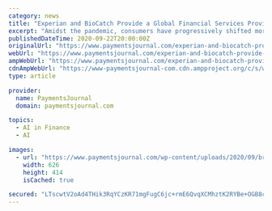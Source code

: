 ```yaml
---
category: news
title: "Experian and BioCatch Provide a Global Financial Services Provider With a 73% Lift in Fraud Detection"
excerpt: "Amidst the pandemic, consumers have progressively shifted more and more of their activities online. Concurrently, there has been a surge"
publishedDateTime: 2020-09-22T20:00:00Z
originalUrl: "https://www.paymentsjournal.com/experian-and-biocatch-provide-a-global-financial-services-provider-with-a-73-lift-in-fraud-detection/"
webUrl: "https://www.paymentsjournal.com/experian-and-biocatch-provide-a-global-financial-services-provider-with-a-73-lift-in-fraud-detection/"
ampWebUrl: "https://www.paymentsjournal.com/experian-and-biocatch-provide-a-global-financial-services-provider-with-a-73-lift-in-fraud-detection/amp/"
cdnAmpWebUrl: "https://www-paymentsjournal-com.cdn.ampproject.org/c/s/www.paymentsjournal.com/experian-and-biocatch-provide-a-global-financial-services-provider-with-a-73-lift-in-fraud-detection/amp/"
type: article

provider:
  name: PaymentsJournal
  domain: paymentsjournal.com

topics:
  - AI in Finance
  - AI

images:
  - url: "https://www.paymentsjournal.com/wp-content/uploads/2020/09/broken-padlock-computer-keyboard-as-concept-broken-digital-security_263726-106.jpg"
    width: 626
    height: 414
    isCached: true

secured: "LTscwtV2oAd4THik3RqYCzKR71mgFugC6jc+rmE6QvqXCMhztK2RYBe+OGB8cKC7P/rQLpjjoGd97mCi2rY/IpE044TshY06RRcAmDBgwn3+gbnAsBua3bHMudQEVmzBCvXSYnVcIRr4wWs1g1F+j18Z68scqHYjoGUIYBKpNljL/R3TI7k5IMQMUgqLBUBhqxuZ895Uny8JLwEotkr1tIkQ39fAqzMeyP6JLlSWBIY5RITIKqpFp03hU3zvdvGffJIY87CgZyOEBjufaiiGmROKD1ggnwyvTXGy69WQzRf6uahrPZdkWOsn12gqkFiwc8Sk6to7SB2p1XzYMgpaJOQyv5mEGJaFCJ8hGASYk80=;4mQysYff+OHfKVh5Wv1mNA=="
---
```


